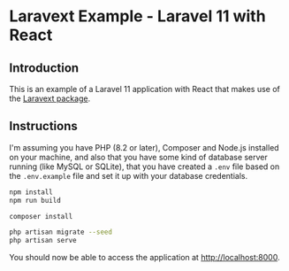 # Laravext Example - Laravel 11 with React

## Introduction

This is an example of a Laravel 11 application with React that makes use of the [Laravext package](laravext.dev).

## Instructions

I'm assuming you have PHP (8.2 or later), Composer and Node.js installed on your machine, and also that you have some kind of database server running (like MySQL or SQLite), that you have created a `.env` file based on the `.env.example` file and set it up with your database credentials.

```bash
npm install
npm run build

composer install

php artisan migrate --seed
php artisan serve
```

You should now be able to access the application at [http://localhost:8000](http://localhost:8000).